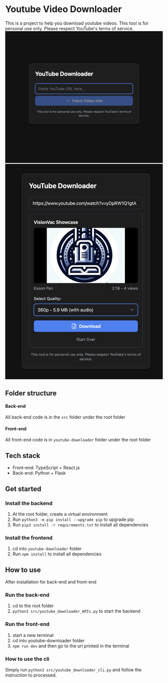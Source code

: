 # Youtube Video Downloader
This is a project to help you download youtube videos.
This tool is for personal use only. Please respect YouTube's terms of service.
![alt text](image.png)
![alt text](image-1.png)
## Folder structure
#### Back-end
All back-end code is in the `src` folder under the root folder

#### Front-end
All front-end code is in `youtube-downloader` folder under the root folder

## Tech stack
- Front-end: TypeScript + React.js
- Back-end: Python + Flask

## Get started
### Install the backend
1. At the root folder, create a virtual environment
2. Run `python3 -m pip install --upgrade pip` to upgrade pip
3. Run `pip3 install -r requirements.txt` to install all dependencies

### Install the frontend
1. cd into `youtube-downloader` folder
2. Run `npm install` to install all dependencies

## How to use
After installation for back-end and front-end
### Run the back-end
1. cd to the root folder
2. `python3 src/youtube_downloader_APIs.py` to start the backend
### Run the front-end
1. start a new terminal
2. cd into youtube-downloader folder
3. `npm run dev` and then go to the url printed in the terminal

### How to use the cli
Simply run `python3 src/youtube_downloader_cli.py` and follow the instruction to processed.


